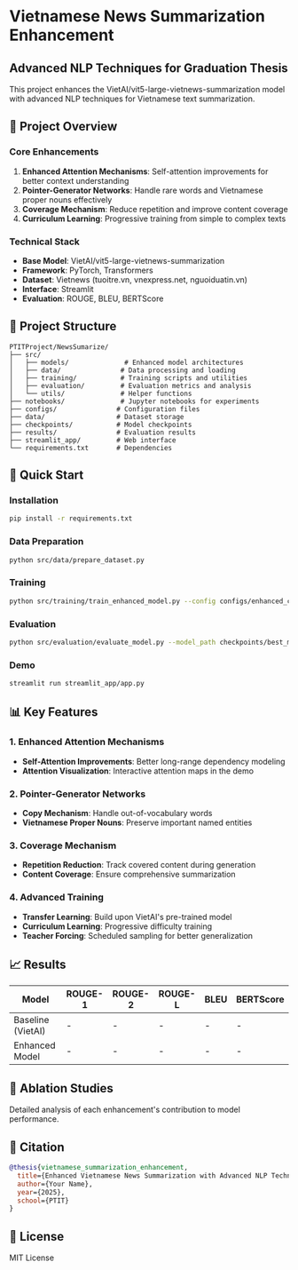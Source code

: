# Vietnamese News Summarization Enhancement
## Advanced NLP Techniques for Graduation Thesis

This project enhances the VietAI/vit5-large-vietnews-summarization model with advanced NLP techniques for Vietnamese text summarization.

## 🎯 Project Overview

### Core Enhancements
1. **Enhanced Attention Mechanisms**: Self-attention improvements for better context understanding
2. **Pointer-Generator Networks**: Handle rare words and Vietnamese proper nouns effectively
3. **Coverage Mechanism**: Reduce repetition and improve content coverage
4. **Curriculum Learning**: Progressive training from simple to complex texts

### Technical Stack
- **Base Model**: VietAI/vit5-large-vietnews-summarization
- **Framework**: PyTorch, Transformers
- **Dataset**: Vietnews (tuoitre.vn, vnexpress.net, nguoiduatin.vn)
- **Interface**: Streamlit
- **Evaluation**: ROUGE, BLEU, BERTScore

## 📁 Project Structure

```
PTITProject/NewsSumarize/
├── src/
│   ├── models/              # Enhanced model architectures
│   ├── data/               # Data processing and loading
│   ├── training/           # Training scripts and utilities
│   ├── evaluation/         # Evaluation metrics and analysis
│   └── utils/              # Helper functions
├── notebooks/              # Jupyter notebooks for experiments
├── configs/               # Configuration files
├── data/                  # Dataset storage
├── checkpoints/           # Model checkpoints
├── results/               # Evaluation results
├── streamlit_app/         # Web interface
└── requirements.txt       # Dependencies
```

## 🚀 Quick Start

### Installation
```bash
pip install -r requirements.txt
```

### Data Preparation
```bash
python src/data/prepare_dataset.py
```

### Training
```bash
python src/training/train_enhanced_model.py --config configs/enhanced_config.yaml
```

### Evaluation
```bash
python src/evaluation/evaluate_model.py --model_path checkpoints/best_model.pt
```

### Demo
```bash
streamlit run streamlit_app/app.py
```

## 📊 Key Features

### 1. Enhanced Attention Mechanisms
- **Self-Attention Improvements**: Better long-range dependency modeling
- **Attention Visualization**: Interactive attention maps in the demo

### 2. Pointer-Generator Networks
- **Copy Mechanism**: Handle out-of-vocabulary words
- **Vietnamese Proper Nouns**: Preserve important named entities

### 3. Coverage Mechanism
- **Repetition Reduction**: Track covered content during generation
- **Content Coverage**: Ensure comprehensive summarization

### 4. Advanced Training
- **Transfer Learning**: Build upon VietAI's pre-trained model
- **Curriculum Learning**: Progressive difficulty training
- **Teacher Forcing**: Scheduled sampling for better generalization

## 📈 Results

| Model | ROUGE-1 | ROUGE-2 | ROUGE-L | BLEU | BERTScore |
|-------|---------|---------|---------|------|-----------|
| Baseline (VietAI) | - | - | - | - | - |
| Enhanced Model | - | - | - | - | - |

## 🔬 Ablation Studies

Detailed analysis of each enhancement's contribution to model performance.

## 📝 Citation

```bibtex
@thesis{vietnamese_summarization_enhancement,
  title={Enhanced Vietnamese News Summarization with Advanced NLP Techniques},
  author={Your Name},
  year={2025},
  school={PTIT}
}
```

## 📄 License

MIT License
